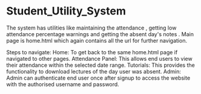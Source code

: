 # Student_Utility_System
The system has utilities like maintaining the attendance , getting low attendance percentage warnings and getting the absent day's notes .
Main page is home.html which again contains all the url for further navigation.

Steps to navigate:
Home: To get back to the same home.html page if navigated to other pages.
Attendance Panel: This allows end users to view their attendance within the selected date range.
Tutorials: This provides the functionality to download lectures of the day user was absent.
Admin: Admin can authenticate end user once after signup to access the website with the authorised username and password.


